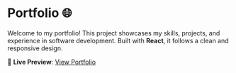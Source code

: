 # Portfolio 🌐  

Welcome to my portfolio! This project showcases my skills, projects, and experience in software development. Built with **React**, it follows a clean and responsive design.  

🔗 **Live Preview**: [View Portfolio]([https://resume.liveforreason.online/](http://resume.liveforreason.online.s3-website.ap-south-1.amazonaws.com/))
